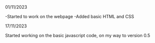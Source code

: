 01/11/2023

-Started to work on the webpage
-Added basic HTML and CSS

17/11/2023

Started working on the basic javascript code, on my way to version 0.5
